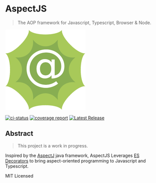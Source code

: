 # AspectJS

> The AOP framework for Javascript, Typescript, Browser & Node.

![logo]

[![ci-status]](https://gitlab.com/NicolasThierion/aspectjs-next)
[![coverage report]](https://gitlab.com/NicolasThierion/aspectjs-next/-/commits/main)
[![Latest Release]](https://gitlab.com/NicolasThierion/aspectjs-next/-/releases)

## Abstract

> This project is a work in progress.

Inspired by the [AspectJ](https://www.eclipse.org/aspectj/) java framework,
AspectJS Leverages [ES Decorators](https://github.com/tc39/proposal-decorators) to bring
aspect-oriented programming to Javascript and Typescript.

MIT Licensed

[coverage report]: https://gitlab.com/NicolasThierion/aspectjs-next/badges/main/coverage.svg
[ci-status]: https://gitlab.com/NicolasThierion/aspectjs-next/badges/main/pipeline.svg
[Latest Release]: https://gitlab.com/NicolasThierion/aspectjs-next/-/badges/release.svg
[logo]: ./.assets/aspectjs-256.png
